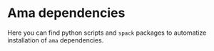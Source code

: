 # Ama dependencies
Here you can find python scripts and `spack` packages to automatize installation of `ama` dependencies.
